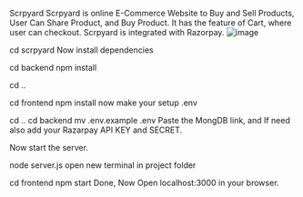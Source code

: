 Scrpyard
Scrpyard is online E-Commerce Website to Buy and Sell Products, User Can Share Product, and Buy Product. It has the feature of Cart, where user can checkout. Scrpyard is integrated with Razorpay.
![image](https://github.com/user-attachments/assets/513fd2d2-932f-4a14-a593-77e51063473b)

cd scrpyard
Now install dependencies

cd backend
npm install

cd ..

cd frontend
npm install
now make your setup .env

cd ..
cd backend
mv .env.example .env
Paste the MongDB link, and If need also add your Razarpay API KEY and SECRET.

Now start the server.

node server.js
open new terminal in project folder

cd frontend
npm start
Done, Now Open localhost:3000 in your browser.
